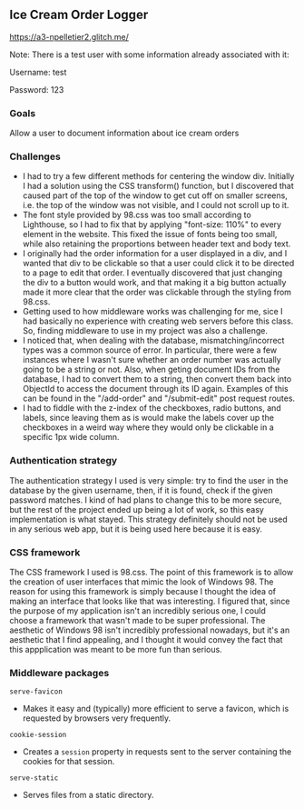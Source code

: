 ## Ice Cream Order Logger
https://a3-npelletier2.glitch.me/

Note: There is a test user with some information already associated with it:

Username: test

Password: 123

### Goals
Allow a user to document information about ice cream orders

### Challenges
- I had to try a few different methods for centering the window div. Initially I had a solution using the CSS transform() function, but I discovered that caused part of the top of the window to get cut off on smaller screens, i.e. the top of the window was not visible, and I could not scroll up to it.
- The font style provided by 98.css was too small according to Lighthouse, so I had to fix that by applying "font-size: 110%" to every element in the website. This fixed the issue of fonts being too small, while also retaining the proportions between header text and body text.
- I originally had the order information for a user displayed in a div, and I wanted that div to be clickable so that a user could click it to be directed to a page to edit that order. I eventually discovered that just changing the div to a button would work, and that making it a big button actually made it more clear that the order was clickable through the styling from 98.css.
- Getting used to how middleware works was challenging for me, sice I had basically no experience with creating web servers before this class. So, finding middleware to use in my project was also a challenge.
- I noticed that, when dealing with the database, mismatching/incorrect types was a common source of error. In particular, there were a few instances where I wasn't sure whether an order number was actually going to be a string or not. Also, when geting document IDs from the database, I had to convert them to a string, then convert them back into ObjectId to access the document through its ID again. Examples of this can be found in the "/add-order" and "/submit-edit" post request routes.
- I had to fiddle with the z-index of the checkboxes, radio buttons, and labels, since leaving them as is would make the labels cover up the checkboxes in a weird way where they would only be clickable in a specific 1px wide column.

### Authentication strategy
The authentication strategy I used is very simple: try to find the user in the database by the given username, then, if it is found, check if the given password matches. I kind of had plans to change this to be more secure, but the rest of the project ended up being a lot of work, so this easy implementation is what stayed. This strategy definitely should not be used in any serious web app, but it is being used here because it is easy.

### CSS framework
The CSS framework I used is 98.css. The point of this framework is to allow the creation of user interfaces that mimic the look of Windows 98. The reason for using this framework is simply because I thought the idea of making an interface that looks like that was interesting. I figured that, since the purpose of my application isn't an incredibly serious one, I could choose a framework that wasn't made to be super professional. The aesthetic of Windows 98 isn't incredibly professional nowadays, but it's an aesthetic that I find appealing, and I thought it would convey the fact that this appplication was meant to be more fun than serious.

### Middleware packages
`serve-favicon`
- Makes it easy and (typically) more efficient to serve a favicon, which is requested by browsers very frequently.

`cookie-session`
- Creates a `session` property in requests sent to the server containing the cookies for that session.

`serve-static`
- Serves files from a static directory.

